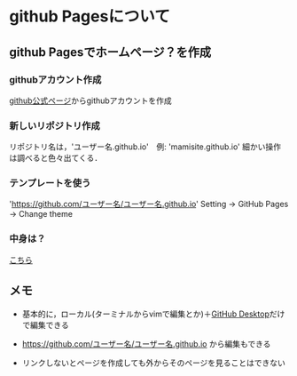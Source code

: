 # github Pagesについて

## github Pagesでホームページ？を作成
### githubアカウント作成
[github公式ページ](https://github.com)からgithubアカウントを作成
### 新しいリポジトリ作成
リポジトリ名は，'ユーザー名.github.io'　例: 'mamisite.github.io'
細かい操作は調べると色々出てくる．
### テンプレートを使う
'https://github.com/ユーザー名/ユーザー名.github.io'
Setting -> GitHub Pages -> Change theme
### 中身は？
[こちら](https://github.com/mamisite/mamisite.github.io)

## メモ
- 基本的に，ローカル(ターミナルからvimで編集とか)＋[GitHub Desktop](https://desktop.github.com)だけで編集できる
- https://github.com/ユーザー名/ユーザー名.github.io から編集もできる

- リンクしないとページを作成しても外からそのページを見ることはできない



